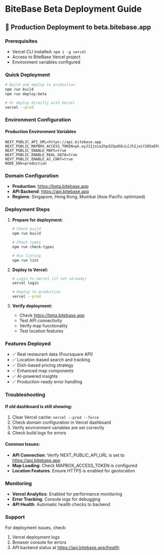 # BiteBase Beta Deployment Guide

## 🚀 Production Deployment to beta.bitebase.app

### Prerequisites
- Vercel CLI installed: `npm i -g vercel`
- Access to BiteBase Vercel project
- Environment variables configured

### Quick Deployment
```bash
# Build and deploy to production
npm run build
npm run deploy:beta

# Or deploy directly with Vercel
vercel --prod
```

### Environment Configuration

#### Production Environment Variables
```env
NEXT_PUBLIC_API_URL=https://api.bitebase.app
NEXT_PUBLIC_MAPBOX_ACCESS_TOKEN=pk.eyJ1Ijoia2hpd25pdGkiLCJhIjoiY205eDFwMzl0MHY1YzJscjB3bm4xcnh5ZyJ9.ANGVE0tiA9NslBn8ft_9fQ
NEXT_PUBLIC_ENABLE_MAPS=true
NEXT_PUBLIC_ENABLE_REAL_DATA=true
NEXT_PUBLIC_ENABLE_AI_CHAT=true
NODE_ENV=production
```

### Domain Configuration
- **Production**: https://beta.bitebase.app
- **API Backend**: https://api.bitebase.app
- **Regions**: Singapore, Hong Kong, Mumbai (Asia-Pacific optimized)

### Deployment Steps

1. **Prepare for deployment:**
   ```bash
   # Check build
   npm run build
   
   # Check types
   npm run check-types
   
   # Run linting
   npm run lint
   ```

2. **Deploy to Vercel:**
   ```bash
   # Login to Vercel (if not already)
   vercel login
   
   # Deploy to production
   vercel --prod
   ```

3. **Verify deployment:**
   - Check https://beta.bitebase.app
   - Test API connectivity
   - Verify map functionality
   - Test location features

### Features Deployed
- ✅ Real restaurant data (Foursquare API)
- ✅ Location-based search and tracking
- ✅ Dish-based pricing strategy
- ✅ Enhanced map components
- ✅ AI-powered insights
- ✅ Production-ready error handling

### Troubleshooting

#### If old dashboard is still showing:
1. Clear Vercel cache: `vercel --prod --force`
2. Check domain configuration in Vercel dashboard
3. Verify environment variables are set correctly
4. Check build logs for errors

#### Common Issues:
- **API Connection**: Verify NEXT_PUBLIC_API_URL is set to https://api.bitebase.app
- **Map Loading**: Check MAPBOX_ACCESS_TOKEN is configured
- **Location Features**: Ensure HTTPS is enabled for geolocation

### Monitoring
- **Vercel Analytics**: Enabled for performance monitoring
- **Error Tracking**: Console logs for debugging
- **API Health**: Automatic health checks to backend

### Support
For deployment issues, check:
1. Vercel deployment logs
2. Browser console for errors
3. API backend status at https://api.bitebase.app/health
